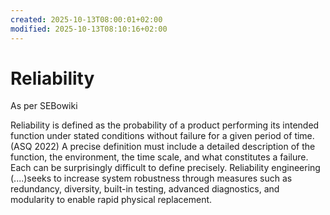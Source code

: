 ```yaml
---
created: 2025-10-13T08:00:01+02:00
modified: 2025-10-13T08:10:16+02:00
---
```


# Reliability

As per SEBowiki

Reliability is defined as the probability of a product performing its intended function under stated conditions without failure for a given period of time. (ASQ 2022) A precise definition must include a detailed description of the function, the environment, the time scale, and what constitutes a failure. Each can be surprisingly difficult to define precisely.
 Reliability engineering (....)seeks to increase system robustness through measures such as redundancy, diversity, built-in testing, advanced diagnostics, and modularity to enable rapid physical replacement.
